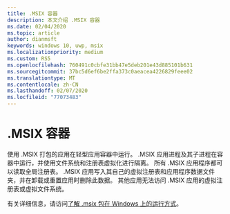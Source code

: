 ```yaml
---
title: .MSIX 容器
description: 本文介绍 .MSIX 容器
ms.date: 02/04/2020
ms.topic: article
author: dianmsft
keywords: windows 10, uwp, msix
ms.localizationpriority: medium
ms.custom: RS5
ms.openlocfilehash: 760491c0cbfe31bb47e5deb201e43d885101b631
ms.sourcegitcommit: 37bc5d6ef6be2ffa373c0aeacea4226829feee02
ms.translationtype: MT
ms.contentlocale: zh-CN
ms.lasthandoff: 02/07/2020
ms.locfileid: "77073483"
---
```

# <a name="msix-container"></a>.MSIX 容器

使用 .MSIX 打包的应用在轻型应用容器中运行。 .MSIX 应用进程及其子进程在容器中运行，并使用文件系统和注册表虚拟化进行隔离。 所有 .MSIX 应用程序都可以读取全局注册表。 .MSIX 应用写入其自己的虚拟注册表和应用程序数据文件夹，并在卸载或重置应用时删除此数据。 其他应用无法访问 .MSIX 应用的虚拟注册表或虚拟文件系统。

有关详细信息，请访问[了解 .msix 包在 Windows 上的运行方式](desktop/desktop-to-uwp-behind-the-scenes.md)。 
